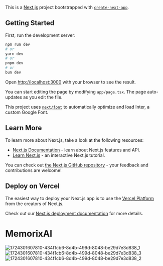 This is a [Next.js](https://nextjs.org/) project bootstrapped with [`create-next-app`](https://github.com/vercel/next.js/tree/canary/packages/create-next-app).

## Getting Started

First, run the development server:

```bash
npm run dev
# or
yarn dev
# or
pnpm dev
# or
bun dev
```

Open [http://localhost:3000](http://localhost:3000) with your browser to see the result.

You can start editing the page by modifying `app/page.tsx`. The page auto-updates as you edit the file.

This project uses [`next/font`](https://nextjs.org/docs/basic-features/font-optimization) to automatically optimize and load Inter, a custom Google Font.

## Learn More

To learn more about Next.js, take a look at the following resources:

- [Next.js Documentation](https://nextjs.org/docs) - learn about Next.js features and API.
- [Learn Next.js](https://nextjs.org/learn) - an interactive Next.js tutorial.

You can check out [the Next.js GitHub repository](https://github.com/vercel/next.js/) - your feedback and contributions are welcome!

## Deploy on Vercel


The easiest way to deploy your Next.js app is to use the [Vercel Platform](https://vercel.com/new?utm_medium=default-template&filter=next.js&utm_source=create-next-app&utm_campaign=create-next-app-readme) from the creators of Next.js.

Check out our [Next.js deployment documentation](https://nextjs.org/docs/deployment) for more details.
# MemorixAI


![1724301607810-434f1cb6-8d4b-499d-8048-be29d7e3d838_1](https://github.com/user-attachments/assets/86e7be3c-9033-45d8-9c5d-b86911d3c8d8)
![1724301607810-434f1cb6-8d4b-499d-8048-be29d7e3d838_3](https://github.com/user-attachments/assets/7348964a-51c0-4135-a40c-8fd054af40e3)
![1724301607810-434f1cb6-8d4b-499d-8048-be29d7e3d838_2](https://github.com/user-attachments/assets/218613d1-b810-47e7-9b4f-3b9d4df63558)

